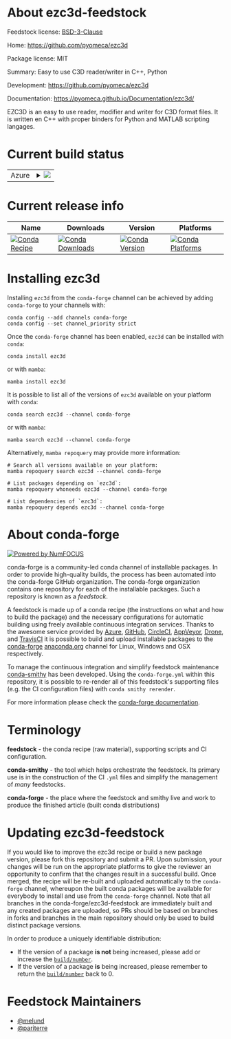 About ezc3d-feedstock
=====================

Feedstock license: [BSD-3-Clause](https://github.com/conda-forge/ezc3d-feedstock/blob/main/LICENSE.txt)

Home: https://github.com/pyomeca/ezc3d

Package license: MIT

Summary: Easy to use C3D reader/writer in C++, Python

Development: https://github.com/pyomeca/ezc3d

Documentation: https://pyomeca.github.io/Documentation/ezc3d/

EZC3D is an easy to use reader, modifier and writer for C3D format files. It
is written en C++ with proper binders for Python and MATLAB scripting
langages.


Current build status
====================


<table>
    
  <tr>
    <td>Azure</td>
    <td>
      <details>
        <summary>
          <a href="https://dev.azure.com/conda-forge/feedstock-builds/_build/latest?definitionId=2567&branchName=main">
            <img src="https://dev.azure.com/conda-forge/feedstock-builds/_apis/build/status/ezc3d-feedstock?branchName=main">
          </a>
        </summary>
        <table>
          <thead><tr><th>Variant</th><th>Status</th></tr></thead>
          <tbody><tr>
              <td>linux_64_backendoctavenumpy1.22python3.10.____cpython</td>
              <td>
                <a href="https://dev.azure.com/conda-forge/feedstock-builds/_build/latest?definitionId=2567&branchName=main">
                  <img src="https://dev.azure.com/conda-forge/feedstock-builds/_apis/build/status/ezc3d-feedstock?branchName=main&jobName=linux&configuration=linux%20linux_64_backendoctavenumpy1.22python3.10.____cpython" alt="variant">
                </a>
              </td>
            </tr><tr>
              <td>linux_64_backendoctavenumpy1.22python3.9.____cpython</td>
              <td>
                <a href="https://dev.azure.com/conda-forge/feedstock-builds/_build/latest?definitionId=2567&branchName=main">
                  <img src="https://dev.azure.com/conda-forge/feedstock-builds/_apis/build/status/ezc3d-feedstock?branchName=main&jobName=linux&configuration=linux%20linux_64_backendoctavenumpy1.22python3.9.____cpython" alt="variant">
                </a>
              </td>
            </tr><tr>
              <td>linux_64_backendoctavenumpy1.23python3.11.____cpython</td>
              <td>
                <a href="https://dev.azure.com/conda-forge/feedstock-builds/_build/latest?definitionId=2567&branchName=main">
                  <img src="https://dev.azure.com/conda-forge/feedstock-builds/_apis/build/status/ezc3d-feedstock?branchName=main&jobName=linux&configuration=linux%20linux_64_backendoctavenumpy1.23python3.11.____cpython" alt="variant">
                </a>
              </td>
            </tr><tr>
              <td>linux_64_backendoctavenumpy1.26python3.12.____cpython</td>
              <td>
                <a href="https://dev.azure.com/conda-forge/feedstock-builds/_build/latest?definitionId=2567&branchName=main">
                  <img src="https://dev.azure.com/conda-forge/feedstock-builds/_apis/build/status/ezc3d-feedstock?branchName=main&jobName=linux&configuration=linux%20linux_64_backendoctavenumpy1.26python3.12.____cpython" alt="variant">
                </a>
              </td>
            </tr><tr>
              <td>linux_64_backendpython3numpy1.22python3.10.____cpython</td>
              <td>
                <a href="https://dev.azure.com/conda-forge/feedstock-builds/_build/latest?definitionId=2567&branchName=main">
                  <img src="https://dev.azure.com/conda-forge/feedstock-builds/_apis/build/status/ezc3d-feedstock?branchName=main&jobName=linux&configuration=linux%20linux_64_backendpython3numpy1.22python3.10.____cpython" alt="variant">
                </a>
              </td>
            </tr><tr>
              <td>linux_64_backendpython3numpy1.22python3.9.____cpython</td>
              <td>
                <a href="https://dev.azure.com/conda-forge/feedstock-builds/_build/latest?definitionId=2567&branchName=main">
                  <img src="https://dev.azure.com/conda-forge/feedstock-builds/_apis/build/status/ezc3d-feedstock?branchName=main&jobName=linux&configuration=linux%20linux_64_backendpython3numpy1.22python3.9.____cpython" alt="variant">
                </a>
              </td>
            </tr><tr>
              <td>linux_64_backendpython3numpy1.23python3.11.____cpython</td>
              <td>
                <a href="https://dev.azure.com/conda-forge/feedstock-builds/_build/latest?definitionId=2567&branchName=main">
                  <img src="https://dev.azure.com/conda-forge/feedstock-builds/_apis/build/status/ezc3d-feedstock?branchName=main&jobName=linux&configuration=linux%20linux_64_backendpython3numpy1.23python3.11.____cpython" alt="variant">
                </a>
              </td>
            </tr><tr>
              <td>linux_64_backendpython3numpy1.26python3.12.____cpython</td>
              <td>
                <a href="https://dev.azure.com/conda-forge/feedstock-builds/_build/latest?definitionId=2567&branchName=main">
                  <img src="https://dev.azure.com/conda-forge/feedstock-builds/_apis/build/status/ezc3d-feedstock?branchName=main&jobName=linux&configuration=linux%20linux_64_backendpython3numpy1.26python3.12.____cpython" alt="variant">
                </a>
              </td>
            </tr><tr>
              <td>osx_64_backendoctavenumpy1.22python3.10.____cpython</td>
              <td>
                <a href="https://dev.azure.com/conda-forge/feedstock-builds/_build/latest?definitionId=2567&branchName=main">
                  <img src="https://dev.azure.com/conda-forge/feedstock-builds/_apis/build/status/ezc3d-feedstock?branchName=main&jobName=osx&configuration=osx%20osx_64_backendoctavenumpy1.22python3.10.____cpython" alt="variant">
                </a>
              </td>
            </tr><tr>
              <td>osx_64_backendoctavenumpy1.22python3.9.____cpython</td>
              <td>
                <a href="https://dev.azure.com/conda-forge/feedstock-builds/_build/latest?definitionId=2567&branchName=main">
                  <img src="https://dev.azure.com/conda-forge/feedstock-builds/_apis/build/status/ezc3d-feedstock?branchName=main&jobName=osx&configuration=osx%20osx_64_backendoctavenumpy1.22python3.9.____cpython" alt="variant">
                </a>
              </td>
            </tr><tr>
              <td>osx_64_backendoctavenumpy1.23python3.11.____cpython</td>
              <td>
                <a href="https://dev.azure.com/conda-forge/feedstock-builds/_build/latest?definitionId=2567&branchName=main">
                  <img src="https://dev.azure.com/conda-forge/feedstock-builds/_apis/build/status/ezc3d-feedstock?branchName=main&jobName=osx&configuration=osx%20osx_64_backendoctavenumpy1.23python3.11.____cpython" alt="variant">
                </a>
              </td>
            </tr><tr>
              <td>osx_64_backendoctavenumpy1.26python3.12.____cpython</td>
              <td>
                <a href="https://dev.azure.com/conda-forge/feedstock-builds/_build/latest?definitionId=2567&branchName=main">
                  <img src="https://dev.azure.com/conda-forge/feedstock-builds/_apis/build/status/ezc3d-feedstock?branchName=main&jobName=osx&configuration=osx%20osx_64_backendoctavenumpy1.26python3.12.____cpython" alt="variant">
                </a>
              </td>
            </tr><tr>
              <td>osx_64_backendpython3numpy1.22python3.10.____cpython</td>
              <td>
                <a href="https://dev.azure.com/conda-forge/feedstock-builds/_build/latest?definitionId=2567&branchName=main">
                  <img src="https://dev.azure.com/conda-forge/feedstock-builds/_apis/build/status/ezc3d-feedstock?branchName=main&jobName=osx&configuration=osx%20osx_64_backendpython3numpy1.22python3.10.____cpython" alt="variant">
                </a>
              </td>
            </tr><tr>
              <td>osx_64_backendpython3numpy1.22python3.9.____cpython</td>
              <td>
                <a href="https://dev.azure.com/conda-forge/feedstock-builds/_build/latest?definitionId=2567&branchName=main">
                  <img src="https://dev.azure.com/conda-forge/feedstock-builds/_apis/build/status/ezc3d-feedstock?branchName=main&jobName=osx&configuration=osx%20osx_64_backendpython3numpy1.22python3.9.____cpython" alt="variant">
                </a>
              </td>
            </tr><tr>
              <td>osx_64_backendpython3numpy1.23python3.11.____cpython</td>
              <td>
                <a href="https://dev.azure.com/conda-forge/feedstock-builds/_build/latest?definitionId=2567&branchName=main">
                  <img src="https://dev.azure.com/conda-forge/feedstock-builds/_apis/build/status/ezc3d-feedstock?branchName=main&jobName=osx&configuration=osx%20osx_64_backendpython3numpy1.23python3.11.____cpython" alt="variant">
                </a>
              </td>
            </tr><tr>
              <td>osx_64_backendpython3numpy1.26python3.12.____cpython</td>
              <td>
                <a href="https://dev.azure.com/conda-forge/feedstock-builds/_build/latest?definitionId=2567&branchName=main">
                  <img src="https://dev.azure.com/conda-forge/feedstock-builds/_apis/build/status/ezc3d-feedstock?branchName=main&jobName=osx&configuration=osx%20osx_64_backendpython3numpy1.26python3.12.____cpython" alt="variant">
                </a>
              </td>
            </tr><tr>
              <td>osx_arm64_backendpython3numpy1.22python3.10.____cpython</td>
              <td>
                <a href="https://dev.azure.com/conda-forge/feedstock-builds/_build/latest?definitionId=2567&branchName=main">
                  <img src="https://dev.azure.com/conda-forge/feedstock-builds/_apis/build/status/ezc3d-feedstock?branchName=main&jobName=osx&configuration=osx%20osx_arm64_backendpython3numpy1.22python3.10.____cpython" alt="variant">
                </a>
              </td>
            </tr><tr>
              <td>osx_arm64_backendpython3numpy1.22python3.9.____cpython</td>
              <td>
                <a href="https://dev.azure.com/conda-forge/feedstock-builds/_build/latest?definitionId=2567&branchName=main">
                  <img src="https://dev.azure.com/conda-forge/feedstock-builds/_apis/build/status/ezc3d-feedstock?branchName=main&jobName=osx&configuration=osx%20osx_arm64_backendpython3numpy1.22python3.9.____cpython" alt="variant">
                </a>
              </td>
            </tr><tr>
              <td>osx_arm64_backendpython3numpy1.23python3.11.____cpython</td>
              <td>
                <a href="https://dev.azure.com/conda-forge/feedstock-builds/_build/latest?definitionId=2567&branchName=main">
                  <img src="https://dev.azure.com/conda-forge/feedstock-builds/_apis/build/status/ezc3d-feedstock?branchName=main&jobName=osx&configuration=osx%20osx_arm64_backendpython3numpy1.23python3.11.____cpython" alt="variant">
                </a>
              </td>
            </tr><tr>
              <td>osx_arm64_backendpython3numpy1.26python3.12.____cpython</td>
              <td>
                <a href="https://dev.azure.com/conda-forge/feedstock-builds/_build/latest?definitionId=2567&branchName=main">
                  <img src="https://dev.azure.com/conda-forge/feedstock-builds/_apis/build/status/ezc3d-feedstock?branchName=main&jobName=osx&configuration=osx%20osx_arm64_backendpython3numpy1.26python3.12.____cpython" alt="variant">
                </a>
              </td>
            </tr><tr>
              <td>win_64_numpy1.22python3.10.____cpython</td>
              <td>
                <a href="https://dev.azure.com/conda-forge/feedstock-builds/_build/latest?definitionId=2567&branchName=main">
                  <img src="https://dev.azure.com/conda-forge/feedstock-builds/_apis/build/status/ezc3d-feedstock?branchName=main&jobName=win&configuration=win%20win_64_numpy1.22python3.10.____cpython" alt="variant">
                </a>
              </td>
            </tr><tr>
              <td>win_64_numpy1.22python3.9.____cpython</td>
              <td>
                <a href="https://dev.azure.com/conda-forge/feedstock-builds/_build/latest?definitionId=2567&branchName=main">
                  <img src="https://dev.azure.com/conda-forge/feedstock-builds/_apis/build/status/ezc3d-feedstock?branchName=main&jobName=win&configuration=win%20win_64_numpy1.22python3.9.____cpython" alt="variant">
                </a>
              </td>
            </tr><tr>
              <td>win_64_numpy1.23python3.11.____cpython</td>
              <td>
                <a href="https://dev.azure.com/conda-forge/feedstock-builds/_build/latest?definitionId=2567&branchName=main">
                  <img src="https://dev.azure.com/conda-forge/feedstock-builds/_apis/build/status/ezc3d-feedstock?branchName=main&jobName=win&configuration=win%20win_64_numpy1.23python3.11.____cpython" alt="variant">
                </a>
              </td>
            </tr><tr>
              <td>win_64_numpy1.26python3.12.____cpython</td>
              <td>
                <a href="https://dev.azure.com/conda-forge/feedstock-builds/_build/latest?definitionId=2567&branchName=main">
                  <img src="https://dev.azure.com/conda-forge/feedstock-builds/_apis/build/status/ezc3d-feedstock?branchName=main&jobName=win&configuration=win%20win_64_numpy1.26python3.12.____cpython" alt="variant">
                </a>
              </td>
            </tr>
          </tbody>
        </table>
      </details>
    </td>
  </tr>
</table>

Current release info
====================

| Name | Downloads | Version | Platforms |
| --- | --- | --- | --- |
| [![Conda Recipe](https://img.shields.io/badge/recipe-ezc3d-green.svg)](https://anaconda.org/conda-forge/ezc3d) | [![Conda Downloads](https://img.shields.io/conda/dn/conda-forge/ezc3d.svg)](https://anaconda.org/conda-forge/ezc3d) | [![Conda Version](https://img.shields.io/conda/vn/conda-forge/ezc3d.svg)](https://anaconda.org/conda-forge/ezc3d) | [![Conda Platforms](https://img.shields.io/conda/pn/conda-forge/ezc3d.svg)](https://anaconda.org/conda-forge/ezc3d) |

Installing ezc3d
================

Installing `ezc3d` from the `conda-forge` channel can be achieved by adding `conda-forge` to your channels with:

```
conda config --add channels conda-forge
conda config --set channel_priority strict
```

Once the `conda-forge` channel has been enabled, `ezc3d` can be installed with `conda`:

```
conda install ezc3d
```

or with `mamba`:

```
mamba install ezc3d
```

It is possible to list all of the versions of `ezc3d` available on your platform with `conda`:

```
conda search ezc3d --channel conda-forge
```

or with `mamba`:

```
mamba search ezc3d --channel conda-forge
```

Alternatively, `mamba repoquery` may provide more information:

```
# Search all versions available on your platform:
mamba repoquery search ezc3d --channel conda-forge

# List packages depending on `ezc3d`:
mamba repoquery whoneeds ezc3d --channel conda-forge

# List dependencies of `ezc3d`:
mamba repoquery depends ezc3d --channel conda-forge
```


About conda-forge
=================

[![Powered by
NumFOCUS](https://img.shields.io/badge/powered%20by-NumFOCUS-orange.svg?style=flat&colorA=E1523D&colorB=007D8A)](https://numfocus.org)

conda-forge is a community-led conda channel of installable packages.
In order to provide high-quality builds, the process has been automated into the
conda-forge GitHub organization. The conda-forge organization contains one repository
for each of the installable packages. Such a repository is known as a *feedstock*.

A feedstock is made up of a conda recipe (the instructions on what and how to build
the package) and the necessary configurations for automatic building using freely
available continuous integration services. Thanks to the awesome service provided by
[Azure](https://azure.microsoft.com/en-us/services/devops/), [GitHub](https://github.com/),
[CircleCI](https://circleci.com/), [AppVeyor](https://www.appveyor.com/),
[Drone](https://cloud.drone.io/welcome), and [TravisCI](https://travis-ci.com/)
it is possible to build and upload installable packages to the
[conda-forge](https://anaconda.org/conda-forge) [anaconda.org](https://anaconda.org/)
channel for Linux, Windows and OSX respectively.

To manage the continuous integration and simplify feedstock maintenance
[conda-smithy](https://github.com/conda-forge/conda-smithy) has been developed.
Using the ``conda-forge.yml`` within this repository, it is possible to re-render all of
this feedstock's supporting files (e.g. the CI configuration files) with ``conda smithy rerender``.

For more information please check the [conda-forge documentation](https://conda-forge.org/docs/).

Terminology
===========

**feedstock** - the conda recipe (raw material), supporting scripts and CI configuration.

**conda-smithy** - the tool which helps orchestrate the feedstock.
                   Its primary use is in the construction of the CI ``.yml`` files
                   and simplify the management of *many* feedstocks.

**conda-forge** - the place where the feedstock and smithy live and work to
                  produce the finished article (built conda distributions)


Updating ezc3d-feedstock
========================

If you would like to improve the ezc3d recipe or build a new
package version, please fork this repository and submit a PR. Upon submission,
your changes will be run on the appropriate platforms to give the reviewer an
opportunity to confirm that the changes result in a successful build. Once
merged, the recipe will be re-built and uploaded automatically to the
`conda-forge` channel, whereupon the built conda packages will be available for
everybody to install and use from the `conda-forge` channel.
Note that all branches in the conda-forge/ezc3d-feedstock are
immediately built and any created packages are uploaded, so PRs should be based
on branches in forks and branches in the main repository should only be used to
build distinct package versions.

In order to produce a uniquely identifiable distribution:
 * If the version of a package **is not** being increased, please add or increase
   the [``build/number``](https://docs.conda.io/projects/conda-build/en/latest/resources/define-metadata.html#build-number-and-string).
 * If the version of a package **is** being increased, please remember to return
   the [``build/number``](https://docs.conda.io/projects/conda-build/en/latest/resources/define-metadata.html#build-number-and-string)
   back to 0.

Feedstock Maintainers
=====================

* [@melund](https://github.com/melund/)
* [@pariterre](https://github.com/pariterre/)

